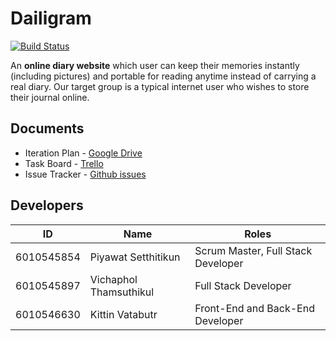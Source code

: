 # Dailigram
[![Build Status](https://travis-ci.com/bankkeez/dailigram.svg?branch=master)](https://travis-ci.com/bankkeez/dailigram)

An **online diary website** which user can keep their memories instantly (including pictures) and portable for reading anytime instead of carrying a real diary. Our target group is a typical internet user who wishes to store their journal online.

## Documents

- Iteration Plan - [Google Drive](https://docs.google.com/document/d/1y1627RIie1AMI3jERJbZHnNt9rR0pr2baXCQTu89Q1I/edit?usp=sharing)
- Task Board - [Trello](https://trello.com/b/F2yv7lWS/dailigram-project)  
- Issue Tracker - [Github issues](https://github.com/bankkeez/dailigram/issues)

## Developers

ID           |           Name           |               Roles
-------------|--------------------------|-------------------------------------
6010545854   |   Piyawat Setthitikun    |  Scrum Master, Full Stack Developer
6010545897   |   Vichaphol Thamsuthikul |  Full Stack Developer
6010546630   |   Kittin Vatabutr        |  Front-End and Back-End Developer
